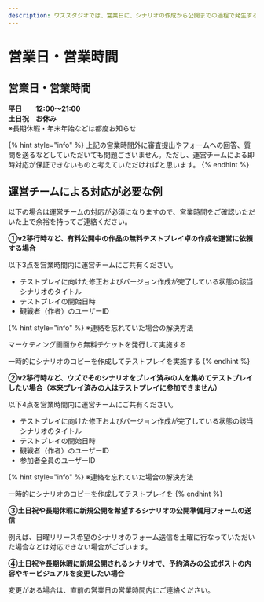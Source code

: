 ```yaml
---
description: ウズスタジオでは、営業日に、シナリオの作成から公開までの過程で発生する質問への対応、シナリオの審査、公開対応などをおこなっています。
---
```


# 営業日・営業時間



## 営業日・営業時間

**平日　　12:00～21:00**\
**土日祝　お休み**\
※長期休暇・年末年始などは都度お知らせ

{% hint style="info" %}
上記の営業時間外に審査提出やフォームへの回答、質問を送るなどしていただいても問題ございません。ただし、運営チームによる即時対応が保証できないものと考えていただければと思います。
{% endhint %}



## 運営チームによる対応が必要な例

以下の場合は運営チームの対応が必須になりますので、営業時間をご確認いただいた上で余裕を持ってご連絡ください。



**①v2移行時など、有料公開中の作品の無料テストプレイ卓の作成を運営に依頼する場合**

以下3点を営業時間内に運営チームにご共有ください。

* テストプレイに向けた修正およびバージョン作成が完了している状態の該当シナリオのタイトル
* テストプレイの開始日時
* 観戦者（作者）のユーザーID

{% hint style="info" %}
※連絡を忘れていた場合の解決方法

マーケティング画面から無料チケットを発行して実施する

一時的にシナリオのコピーを作成してテストプレイを実施する
{% endhint %}



**②v2移行時など、ウズでそのシナリオをプレイ済みの人を集めてテストプレイしたい場合（本来プレイ済みの人はテストプレイに参加できません）**

以下4点を営業時間内に運営チームにご共有ください。

* テストプレイに向けた修正およびバージョン作成が完了している状態の該当シナリオのタイトル
* テストプレイの開始日時
* 観戦者（作者）のユーザーID
* 参加者全員のユーザーID

{% hint style="info" %}
※連絡を忘れていた場合の解決方法

一時的にシナリオのコピーを作成してテストプレイを
{% endhint %}



**③土日祝や長期休暇に新規公開を希望するシナリオの公開準備用フォームの送信**

例えば、日曜リリース希望のシナリオのフォーム送信を土曜に行なっていただいた場合などは対応できない場合がございます。



**④土日祝や長期休暇に新規公開されるシナリオで、予約済みの公式ポストの内容やキービジュアルを変更したい場合**

変更がある場合は、直前の営業日の営業時間内にご連絡ください。



